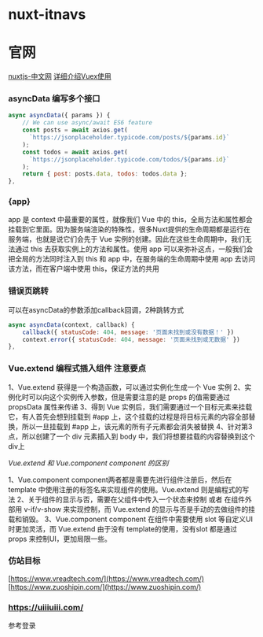 # nuxt-itnavs

# 官网
[nuxtjs-中文网](https://www.nuxtjs.cn/)
[详细介绍Vuex使用](https://my.oschina.net/u/4326664/blog/4282437)

### asyncData 编写多个接口
```js
async asyncData({ params }) {
    // We can use async/await ES6 feature
    const posts = await axios.get(
      `https://jsonplaceholder.typicode.com/posts/${params.id}`
    );
    const todos = await axios.get(
      `https://jsonplaceholder.typicode.com/todos/${params.id}`
    );
    return { post: posts.data, todos: todos.data };
},
```
### {app}
app 是 context 中最重要的属性，就像我们 Vue 中的 this，全局方法和属性都会挂载到它里面。因为服务端渲染的特殊性，很多Nuxt提供的生命周期都是运行在服务端，也就是说它们会先于 Vue 实例的创建。因此在这些生命周期中，我们无法通过 this 去获取实例上的方法和属性。使用 app 可以来弥补这点，一般我们会把全局的方法同时注入到 this 和 app 中，在服务端的生命周期中使用 app 去访问该方法，而在客户端中使用 this，保证方法的共用

### 错误页跳转
可以在asyncData的参数添加callback回调，2种跳转方式
```js
async asyncData(context, callback) {
    callback({ statusCode: 404, message: '页面未找到或没有数据！' }) 
    context.error({ statusCode: 404, message: '页面未找到或无数据' })
},
```

### Vue.extend 编程式插入组件 注意要点

1、Vue.extend 获得是一个构造函数，可以通过实例化生成一个 Vue 实例
2、实例化时可以向这个实例传入参数，但是需要注意的是 props 的值需要通过 propsData 属性来传递
3、得到 Vue 实例后，我们需要通过一个目标元素来挂载它，有人首先会想到挂载到 #app 上，这个挂载的过程是将目标元素的内容全部替换，所以一旦挂载到 #app 上，该元素的所有子元素都会消失被替换
4、针对第3点，所以创建了一个 div 元素插入到 body 中，我们将想要挂载的内容替换到这个div上

*Vue.extend 和 Vue.component component 的区别*

1、Vue.component component两者都是需要先进行组件注册后，然后在 template 中使用注册的标签名来实现组件的使用。Vue.extend 则是编程式的写法
2、关于组件的显示与否，需要在父组件中传入一个状态来控制 或者 在组件外部用 v-if/v-show 来实现控制，而 Vue.extend 的显示与否是手动的去做组件的挂载和销毁。
3、Vue.component component 在组件中需要使用 slot 等自定义UI时更加灵活，而 Vue.extend 由于没有 template的使用，没有slot 都是通过 props 来控制UI，更加局限一些。



### 仿站目标
[https://www.vreadtech.com/](https://www.vreadtech.com/)
[https://www.zuoshipin.com/](https://www.zuoshipin.com/)

### https://uiiiuiii.com/ 
参考登录